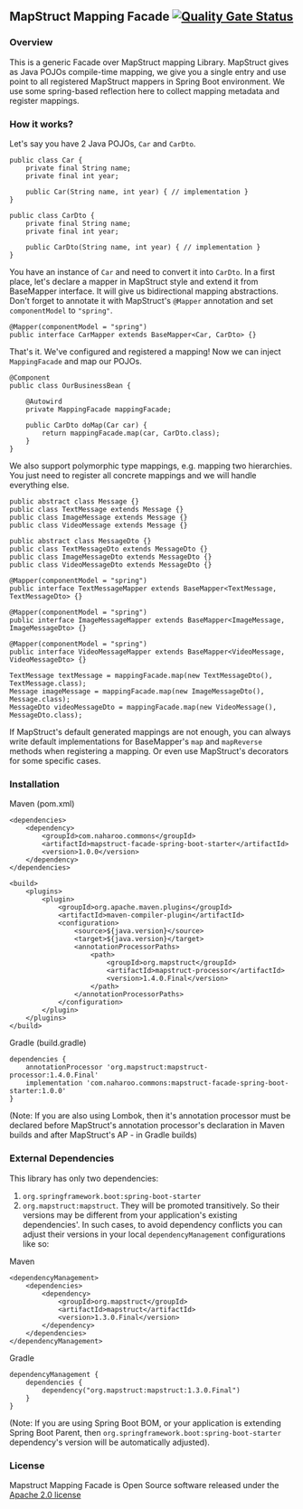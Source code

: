 ## MapStruct Mapping Facade [![Quality Gate Status](https://sonarcloud.io/api/project_badges/measure?project=naharoo_mapstruct-facade-spring-boot-starter&metric=alert_status)](https://sonarcloud.io/dashboard?id=naharoo_mapstruct-facade-spring-boot-starter)

### Overview
This is a generic Facade over MapStruct mapping Library.
MapStruct gives as Java POJOs compile-time mapping, we give you a single entry and use point to all registered MapStruct mappers in Spring Boot environment. We use some spring-based reflection here to collect mapping metadata and register mappings.

### How it works?
Let's say you have 2 Java POJOs, `Car` and `CarDto`.
```
public class Car {
    private final String name;
    private final int year;

    public Car(String name, int year) { // implementation }
}

public class CarDto {
    private final String name;
    private final int year;

    public CarDto(String name, int year) { // implementation }
}
```

You have an instance of `Car` and need to convert it into `CarDto`. In a first place, let's declare a mapper in MapStruct style and extend it from BaseMapper interface. It will give us bidirectional mapping abstractions. Don't forget to annotate it with MapStruct's `@Mapper` annotation and set `componentModel` to `"spring"`.
```
@Mapper(componentModel = "spring")
public interface CarMapper extends BaseMapper<Car, CarDto> {}
```

That's it. We've configured and registered a mapping! Now we can inject `MappingFacade` and map our POJOs.
```
@Component
public class OurBusinessBean {
    
    @Autowird
    private MappingFacade mappingFacade;
    
    public CarDto doMap(Car car) {
        return mappingFacade.map(car, CarDto.class);
    }
}
```

We also support polymorphic type mappings, e.g. mapping two hierarchies. You just need to register all concrete mappings and we will handle everything else.
```
public abstract class Message {}
public class TextMessage extends Message {}
public class ImageMessage extends Message {}
public class VideoMessage extends Message {}
```
```
public abstract class MessageDto {}
public class TextMessageDto extends MessageDto {}
public class ImageMessageDto extends MessageDto {}
public class VideoMessageDto extends MessageDto {}
```
```
@Mapper(componentModel = "spring")
public interface TextMessageMapper extends BaseMapper<TextMessage, TextMessageDto> {}

@Mapper(componentModel = "spring")
public interface ImageMessageMapper extends BaseMapper<ImageMessage, ImageMessageDto> {}

@Mapper(componentModel = "spring")
public interface VideoMessageMapper extends BaseMapper<VideoMessage, VideoMessageDto> {}
```
```
TextMessage textMessage = mappingFacade.map(new TextMessageDto(), TextMessage.class);
Message imageMessage = mappingFacade.map(new ImageMessageDto(), Message.class);
MessageDto videoMessageDto = mappingFacade.map(new VideoMessage(), MessageDto.class);
```

If MapStruct's default generated mappings are not enough, you can always write default implementations for BaseMapper's `map` and `mapReverse` methods when registering a mapping.
Or even use MapStruct's decorators for some specific cases.


### Installation

Maven (pom.xml)
```
<dependencies>
    <dependency>
        <groupId>com.naharoo.commons</groupId>
        <artifactId>mapstruct-facade-spring-boot-starter</artifactId>
        <version>1.0.0</version>
    </dependency>
</dependencies>

<build>
    <plugins>
        <plugin>
            <groupId>org.apache.maven.plugins</groupId>
            <artifactId>maven-compiler-plugin</artifactId>
            <configuration>
                <source>${java.version}</source>
                <target>${java.version}</target>
                <annotationProcessorPaths>
                    <path>
                        <groupId>org.mapstruct</groupId>
                        <artifactId>mapstruct-processor</artifactId>
                        <version>1.4.0.Final</version>
                    </path>
                </annotationProcessorPaths>
            </configuration>
        </plugin>
    </plugins>
</build>
```

Gradle (build.gradle)
```
dependencies {
    annotationProcessor 'org.mapstruct:mapstruct-processor:1.4.0.Final'
    implementation 'com.naharoo.commons:mapstruct-facade-spring-boot-starter:1.0.0'
}
```
(Note: If you are also using Lombok, then it's annotation processor must be declared before MapStruct's annotation processor's declaration in Maven builds and after MapStruct's AP - in Gradle builds)

### External Dependencies
This library has only two dependencies:
1. `org.springframework.boot:spring-boot-starter`
2. `org.mapstruct:mapstruct`.
They will be promoted transitively. 
So their versions may be different from your application's existing dependencies'.
In such cases, to avoid dependency conflicts you can adjust their versions in your local `dependencyManagement` configurations like so:

Maven
```
<dependencyManagement>
    <dependencies>
        <dependency>
            <groupId>org.mapstruct</groupId>
            <artifactId>mapstruct</artifactId>
            <version>1.3.0.Final</version>
        </dependency>
    </dependencies>
</dependencyManagement>
```

Gradle
```
dependencyManagement {
    dependencies {
        dependency("org.mapstruct:mapstruct:1.3.0.Final")
    }
}
```
(Note: If you are using Spring Boot BOM, or your application is extending Spring Boot Parent, then `org.springframework.boot:spring-boot-starter` dependency's version will be automatically adjusted).

### License
Mapstruct Mapping Facade is Open Source software released under the
[Apache 2.0 license](https://www.apache.org/licenses/LICENSE-2.0.html)
